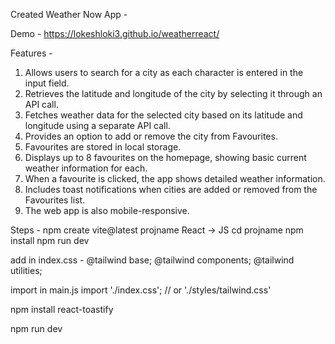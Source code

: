Created Weather Now App -

Demo - https://lokeshloki3.github.io/weatherreact/

Features -
1) Allows users to search for a city as each character is entered in the input field.
2) Retrieves the latitude and longitude of the city by selecting it through an API call.
3) Fetches weather data for the selected city based on its latitude and longitude using a separate API call.
4) Provides an option to add or remove the city from Favourites.
5) Favourites are stored in local storage.
6) Displays up to 8 favourites on the homepage, showing basic current weather information for each.
7) When a favourite is clicked, the app shows detailed weather information.
8) Includes toast notifications when cities are added or removed from the Favourites list.
9) The web app is also mobile-responsive.

Steps -
npm create vite@latest projname
React -> JS
cd projname
npm install
npm run dev



add in index.css -
@tailwind base;
@tailwind components;
@tailwind utilities;

import in main.js
import './index.css'; // or './styles/tailwind.css'

npm install react-toastify

npm run dev
